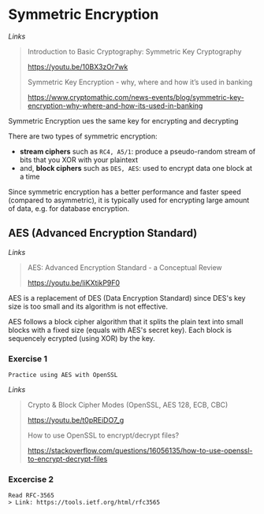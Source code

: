 # Symmetric Encryption

_Links_

> Introduction to Basic Cryptography: Symmetric Key Cryptography
>
> https://youtu.be/10BX3zOr7wk
>
> Symmetric Key Encryption - why, where and how it’s used in banking
>
> <https://www.cryptomathic.com/news-events/blog/symmetric-key-encryption-why-where-and-how-its-used-in-banking>

Symmetric Encryption ues the same key for encrypting and decrypting

There are two types of symmetric encryption: 

- **stream ciphers** such as `RC4, A5/1`: produce a pseudo-random stream of bits that you XOR with your plaintext
- and, **block ciphers** such as `DES, AES`: used to encrypt data one block at a time

Since symmetric encryption has a better performance and faster speed (compared to asymmetric), it is typically used for encrypting large amount of data, e.g. for database encryption.

## AES (Advanced Encryption Standard)

_Links_

> AES: Advanced Encryption Standard - a Conceptual Review
>
> https://youtu.be/liKXtikP9F0

AES is a replacement of DES (Data Encryption Standard) since DES's key size is too small and its algorithm is not effective.

AES follows a block cipher algorithm that it splits the plain text into small blocks with a fixed size (equals with AES's secret key). Each block is sequencely ecrypted (using XOR) by the key.



### Exercise 1

```
Practice using AES with OpenSSL
```

_Links_

> Crypto & Block Cipher Modes (OpenSSL, AES 128, ECB, CBC)
>
> <https://youtu.be/t0pREiDO7_g>
>
> How to use OpenSSL to encrypt/decrypt files?
>
> <https://stackoverflow.com/questions/16056135/how-to-use-openssl-to-encrypt-decrypt-files>

### Excercise 2

```
Read RFC-3565
> Link: https://tools.ietf.org/html/rfc3565
```

